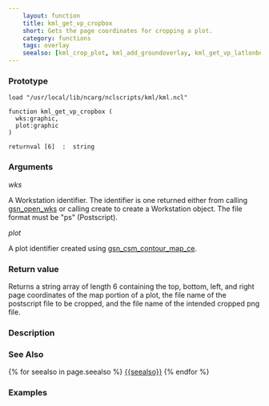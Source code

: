```yaml
---
    layout: function
    title: kml_get_vp_cropbox
    short: Gets the page coordinates for cropping a plot.
    category: functions  
    tags: overlay
    seealso: [kml_crop_plot, kml_add_groundoverlay, kml_get_vp_latlonbox]
---
```


### Prototype

<pre><code>load "/usr/local/lib/ncarg/nclscripts/kml/kml.ncl"

function kml_get_vp_cropbox (
  wks:graphic,
  plot:graphic
)

returnval [6]  :  string
</code></pre>

### Arguments
*wks*

A Workstation identifier. The identifier is one returned either from calling [gsn_open_wks](http://ncl.ucar.edu/Document/Graphics/Interfaces/gsn_open_wks.shtml) or calling create to create a Workstation object. The file format must be "ps" (Postscript).

*plot*

A plot identifier created using [gsn_csm_contour_map_ce](http://ncl.ucar.edu/Document/Graphics/Interfaces/gsn_csm_contour_map_ce.shtml).

### Return value

Returns a string array of length 6 containing the top, bottom, left, and right page coordinates of the map portion of a plot, the file name of the postscript file to be cropped, and the file name of the intended cropped png file.

### Description

### See Also

{% for seealso in page.seealso %}
[{{seealso}}]({{baseurl}}/functions/{{seealso}}.html)
{% endfor %}

### Examples


